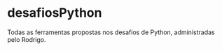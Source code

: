 # desafiosPython
Todas as ferramentas propostas nos desafios de Python, administradas pelo Rodrigo.
